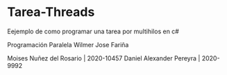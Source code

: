 # Tarea-Threads
Eejemplo de como programar una tarea por multihilos en c#

Programación Paralela
Wilmer Jose Fariña

Moises Nuñez del Rosario | 2020-10457
Daniel Alexander Pereyra | 2020-9992

